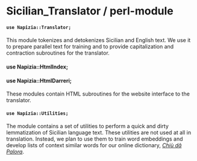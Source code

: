# Sicilian_Translator / perl-module


#### `use Napizia::Translator;`

This module tokenizes and detokenizes Sicilian and English text.  We use it to prepare parallel text for training and to provide capitalization and contraction subroutines for the translator.


#### use Napizia::HtmlIndex;
#### use Napizia::HtmlDarreri;

These modules contain HTML subroutines for the website interface to the translator.


#### `use Napizia::Utilities;`

The module contains a set of utilities to perform a quick and dirty lemmatization of Sicilian language text.  These utilities are not used at all in translation.  Instead, we plan to use them to train word embeddings and develop lists of context similar words for our online dictionary, [_Chiù dâ Palora_](https://www.napizia.com/cgi-bin/cchiu-da-palora.pl).

